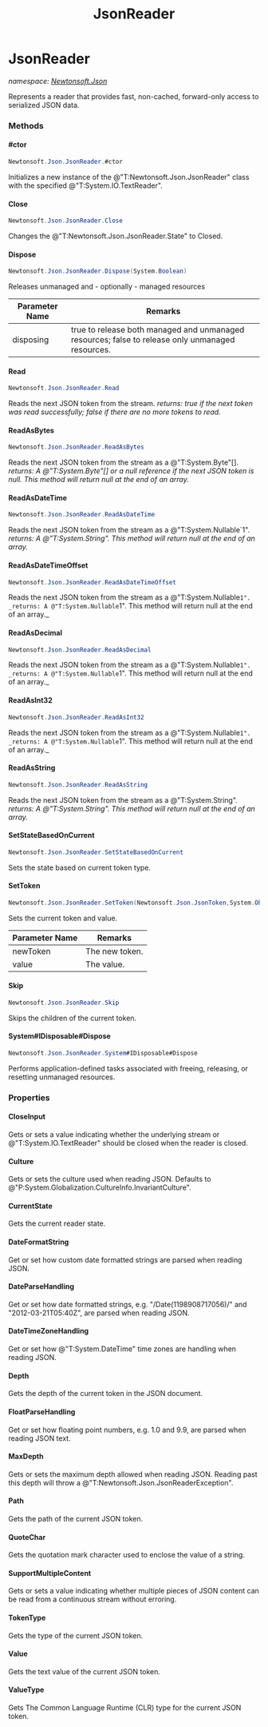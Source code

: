 ﻿---
title: JsonReader
---

# JsonReader
_namespace: [Newtonsoft.Json](N-Newtonsoft.Json.html)_

Represents a reader that provides fast, non-cached, forward-only access to serialized JSON data.

### Methods

#### #ctor
```csharp
Newtonsoft.Json.JsonReader.#ctor
```
Initializes a new instance of the @"T:Newtonsoft.Json.JsonReader" class with the specified @"T:System.IO.TextReader".

#### Close
```csharp
Newtonsoft.Json.JsonReader.Close
```
Changes the @"T:Newtonsoft.Json.JsonReader.State" to Closed.

#### Dispose
```csharp
Newtonsoft.Json.JsonReader.Dispose(System.Boolean)
```
Releases unmanaged and - optionally - managed resources

|Parameter Name|Remarks|
|--------------|-------|
|disposing|true to release both managed and unmanaged resources; false to release only unmanaged resources.|


#### Read
```csharp
Newtonsoft.Json.JsonReader.Read
```
Reads the next JSON token from the stream.
_returns: true if the next token was read successfully; false if there are no more tokens to read._

#### ReadAsBytes
```csharp
Newtonsoft.Json.JsonReader.ReadAsBytes
```
Reads the next JSON token from the stream as a @"T:System.Byte"[].
_returns: A @"T:System.Byte"[] or a null reference if the next JSON token is null. This method will return null at the end of an array._

#### ReadAsDateTime
```csharp
Newtonsoft.Json.JsonReader.ReadAsDateTime
```
Reads the next JSON token from the stream as a @"T:System.Nullable`1".
_returns: A @"T:System.String". This method will return null at the end of an array._

#### ReadAsDateTimeOffset
```csharp
Newtonsoft.Json.JsonReader.ReadAsDateTimeOffset
```
Reads the next JSON token from the stream as a @"T:System.Nullable`1".
_returns: A @"T:System.Nullable`1". This method will return null at the end of an array._

#### ReadAsDecimal
```csharp
Newtonsoft.Json.JsonReader.ReadAsDecimal
```
Reads the next JSON token from the stream as a @"T:System.Nullable`1".
_returns: A @"T:System.Nullable`1". This method will return null at the end of an array._

#### ReadAsInt32
```csharp
Newtonsoft.Json.JsonReader.ReadAsInt32
```
Reads the next JSON token from the stream as a @"T:System.Nullable`1".
_returns: A @"T:System.Nullable`1". This method will return null at the end of an array._

#### ReadAsString
```csharp
Newtonsoft.Json.JsonReader.ReadAsString
```
Reads the next JSON token from the stream as a @"T:System.String".
_returns: A @"T:System.String". This method will return null at the end of an array._

#### SetStateBasedOnCurrent
```csharp
Newtonsoft.Json.JsonReader.SetStateBasedOnCurrent
```
Sets the state based on current token type.

#### SetToken
```csharp
Newtonsoft.Json.JsonReader.SetToken(Newtonsoft.Json.JsonToken,System.Object)
```
Sets the current token and value.

|Parameter Name|Remarks|
|--------------|-------|
|newToken|The new token.|
|value|The value.|


#### Skip
```csharp
Newtonsoft.Json.JsonReader.Skip
```
Skips the children of the current token.

#### System#IDisposable#Dispose
```csharp
Newtonsoft.Json.JsonReader.System#IDisposable#Dispose
```
Performs application-defined tasks associated with freeing, releasing, or resetting unmanaged resources.



### Properties

#### CloseInput
Gets or sets a value indicating whether the underlying stream or
 @"T:System.IO.TextReader" should be closed when the reader is closed.
#### Culture
Gets or sets the culture used when reading JSON. Defaults to @"P:System.Globalization.CultureInfo.InvariantCulture".
#### CurrentState
Gets the current reader state.
#### DateFormatString
Get or set how custom date formatted strings are parsed when reading JSON.
#### DateParseHandling
Get or set how date formatted strings, e.g. "\/Date(1198908717056)\/" and "2012-03-21T05:40Z", are parsed when reading JSON.
#### DateTimeZoneHandling
Get or set how @"T:System.DateTime" time zones are handling when reading JSON.
#### Depth
Gets the depth of the current token in the JSON document.
#### FloatParseHandling
Get or set how floating point numbers, e.g. 1.0 and 9.9, are parsed when reading JSON text.
#### MaxDepth
Gets or sets the maximum depth allowed when reading JSON. Reading past this depth will throw a @"T:Newtonsoft.Json.JsonReaderException".
#### Path
Gets the path of the current JSON token.
#### QuoteChar
Gets the quotation mark character used to enclose the value of a string.
#### SupportMultipleContent
Gets or sets a value indicating whether multiple pieces of JSON content can
 be read from a continuous stream without erroring.
#### TokenType
Gets the type of the current JSON token.
#### Value
Gets the text value of the current JSON token.
#### ValueType
Gets The Common Language Runtime (CLR) type for the current JSON token.

